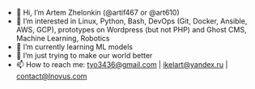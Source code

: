 - 👋 Hi, I’m Artem Zhelonkin (@artif467 or @art610)
- 👀 I’m interested in Linux, Python, Bash, DevOps (Git, Docker, Ansible, AWS, GCP), prototypes on Wordpress (but not PHP) and Ghost CMS, Machine Learning, Robotics
- 🌱 I’m currently learning ML models
- 💞️ I’m just trying to make our world better
- 📫 How to reach me: tyo3436@gmail.com | ikelart@yandex.ru | contact@lnovus.com

<!---
artif467/artif467 is a ✨ special ✨ repository because its `README.md` (this file) appears on your GitHub profile.
You can click the Preview link to take a look at your changes.
--->
